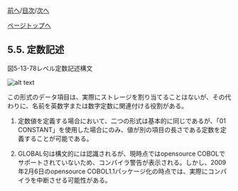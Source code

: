 <!--navi start1-->
[前へ](5-4.md)/[目次](https://momo2584.github.io/opensourcecobol.github.io/markdown/TOC.html)/[次へ](5-6.md)
<!--navi end1-->
<!--navi start2-->

[ページトップへ](5-5.md)
<!--navi end2-->
## 5.5. 定数記述

図5-13-78レベル定数記述構文

![alt text](Image/5-13.png)

この形式のデータ項目は、実際にストレージを割り当てることはないが、その代わりに、名前を英数字または数字定数に関連付ける役割がある。

1. 定数値を定義する場合において、二つの形式は基本的に同じであるが、「01 CONSTANT」を使用した場合にのみ、値が別の項目の長さである定数を定義することが可能である。

2. GLOBAL句は構文的には認識されるが、現時点ではopensource COBOLでサポートされていないため、コンパイラ警告が表示される。しかし、2009年2月6日のopensource COBOL1.1パッケージ化の時点では、実際にコンパイラを中断させる可能性がある。

